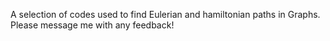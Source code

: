 
A selection of codes used to find Eulerian and hamiltonian paths in Graphs. Please message me with any feedback! 
